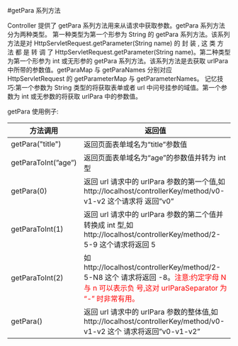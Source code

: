 #getPara 系列方法

Controller 提供了 getPara 系列方法用来从请求中获取参数。getPara 系列方法分为两种类型。 第一种类型为第一个形参为 String 的 getPara 系列方法。该系列方法是对 HttpServletRequest.getParameter(String name) 的 封 装 , 这 类 方 法 都 是 转 调 了 HttpServletRequest.getParameter(String name)。第二种类型为第一个形参为 int 或无形参的 getPara 系列方法。该系列方法是去获取 urlPara 中所带的参数值。getParaMap 与 getParaNames 分别对应 HttpServletRequest 的 getParameterMap 与 getParameterNames。
<font coler='red'>记忆技巧:第一个参数为 String 类型的将获取表单或者 url 中问号挂参的域值。第一个参数为 int 或无参数的将获取 urlPara 中的参数值。</font>


getPara 使用例子:

|方法调用  |返回值   |
|---|---|
|getPara("title")   | 返回页面表单域名为“title”参数值  |
|getParaToInt(”age”)|返回页面表单域名为“age”的参数值并转为 int 型|
|getPara(0)|返回 url 请求中的 urlPara 参数的第一个值,如 http://localhost/controllerKey/method/v0-v1-v2 这个请求将 返回”v0”|
|getParaToInt(1)|返回 url 请求中的 urlPara 参数的第二个值并转换成 int 型,如 http://localhost/controllerKey/method/2-5-9 这个请求将返回 5|
|getParaToInt(2)|如http://localhost/controllerKey/method/2-5-N8 这个 请求将返回 -8。<font color='red'>注意:约定字母 N 与 n 可以表示负 号,这对 urlParaSeparator 为 “-” 时非常有用。</font>|
|getPara()|返回 url 请求中的 urlPara 参数的整体值,如 http://localhost/controllerKey/method/v0-v1-v2 这个 请求将返回”v0-v1-v2”|
